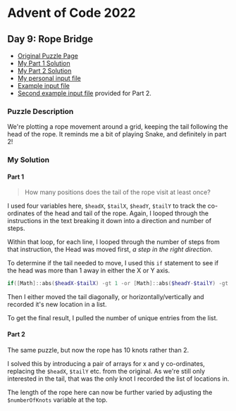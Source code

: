 # Advent of Code 2022
## Day 9: Rope Bridge

* [Original Puzzle Page](https://adventofcode.com/2022/day/9)
* [My Part 1 Solution](./day9-part1.ps1)
* [My Part 2 Solution](./day9-part2.ps1)
* [My personal input file](./input.txt)
* [Example input file](./exampleinput.txt)
* [Second example input file](./exampleinput2.txt) provided for Part 2.

### Puzzle Description
We're plotting a rope movement around a grid, keeping the tail following the head of the rope. It reminds me a bit of playing Snake, and definitely in part 2!


### My Solution
#### Part 1
> How many positions does the tail of the rope visit at least once?

I used four variables here, ``$headX``, ``$tailX``, ``$headY``, ``$tailY`` to track the co-ordinates of the head and tail of the rope. Again, I looped through the instructions in the text breaking it down into a direction and number of steps.

Within that loop, for each line, I looped through the number of steps from that instruction, the Head was moved first, *a step in the right direction*.

To determine if the tail needed to move, I used this ``if`` statement to see if the head was more than 1 away in either the X or Y axis.
```powershell
if([Math]::abs($headX-$tailX) -gt 1 -or [Math]::abs($headY-$tailY) -gt 1)
```
Then I either moved the tail diagonally,  or horizontally/vertically and recorded it's new location in a list.

To get the final result, I pulled the number of unique entries from the list.


#### Part 2
The same puzzle, but now the rope has 10 knots rather than 2.

I solved this by introducing a pair of arrays for x and y co-ordinates, replacing the ``$headX``, ``$tailY`` etc. from the original. As we're still only interested in the tail, that was the only knot I recorded the list of locations in.

The length of the rope here can now be further varied by adjusting the ``$numberOfKnots`` variable at the top.